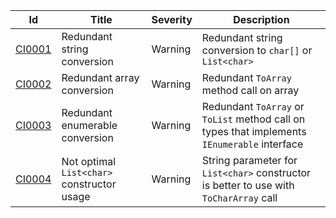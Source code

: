 | Id | Title | Severity | Description |
|----|-------|----------|-------------|
| [CI0001](CI0001.md) | Redundant string conversion | Warning | Redundant string conversion to `char[]` or `List<char>` |
| [CI0002](CI0002.md) | Redundant array conversion | Warning | Redundant `ToArray` method call on array |
| [CI0003](CI0003.md) | Redundant enumerable conversion | Warning | Redundant `ToArray` or `ToList` method call on types that implements `IEnumerable` interface |
| [CI0004](CI0004.md) | Not optimal `List<char>` constructor usage | Warning | String parameter for `List<char>` constructor is better to use with `ToCharArray` call |
